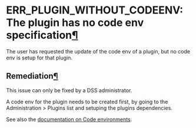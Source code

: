 ERR\_PLUGIN\_WITHOUT\_CODEENV: The plugin has no code env specification[¶](#err-plugin-without-codeenv-the-plugin-has-no-code-env-specification "Permalink to this heading")
============================================================================================================================================================================


The user has requested the update of the code env of a plugin, but no code env is setup for that plugin.



Remediation[¶](#remediation "Permalink to this heading")
--------------------------------------------------------


This issue can only be fixed by a DSS administrator.


A code env for the plugin needs to be created first, by going to the Administration \> Plugins list and setuping the plugins dependencies.


See also the [documentation on Code environments](../../code-envs/index.html).
